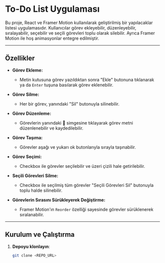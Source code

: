 # **To-Do List Uygulaması**

Bu proje, React ve Framer Motion kullanılarak geliştirilmiş bir yapılacaklar listesi uygulamasıdır. Kullanıcılar görev ekleyebilir, düzenleyebilir, sıralayabilir, seçebilir ve seçili görevleri toplu olarak silebilir. Ayrıca Framer Motion ile hoş animasyonlar entegre edilmiştir.

---

## **Özellikler**

- **Görev Ekleme:**
  - Metin kutusuna görev yazıldıktan sonra "Ekle" butonuna tıklanarak ya da `Enter` tuşuna basılarak görev eklenebilir.

- **Görev Silme:**
  - Her bir görev, yanındaki "Sil" butonuyla silinebilir.

- **Görev Düzenleme:**
  - Görevlerin yanındaki 📝 simgesine tıklayarak görev metni düzenlenebilir ve kaydedilebilir.

- **Görev Taşıma:**
  - Görevler aşağı ve yukarı ok butonlarıyla sırayla taşınabilir.

- **Görev Seçimi:**
  - Checkbox ile görevler seçilebilir ve üzeri çizili hale getirilebilir.

- **Seçili Görevleri Silme:**
  - Checkbox ile seçilmiş tüm görevler "Seçili Görevleri Sil" butonuyla toplu halde silinebilir.

- **Görevlerin Sırasını Sürükleyerek Değiştirme:**
  - Framer Motion'ın `Reorder` özelliği sayesinde görevler sürüklenerek sıralanabilir.

---

## **Kurulum ve Çalıştırma**

1. **Depoyu klonlayın**:
   ```bash
   git clone <REPO_URL>
